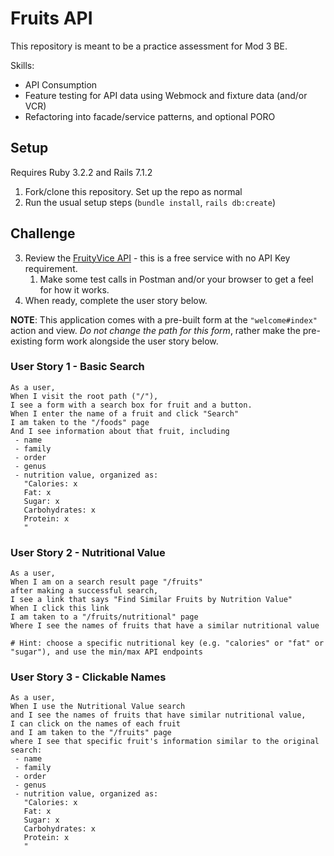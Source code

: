 # Fruits API

This repository is meant to be a practice assessment for Mod 3 BE. 

Skills: 
* API Consumption
* Feature testing for API data using Webmock and fixture data (and/or VCR)
* Refactoring into facade/service patterns, and optional PORO

## Setup
Requires Ruby 3.2.2 and Rails 7.1.2

1. Fork/clone this repository. Set up the repo as normal
2. Run the usual setup steps (`bundle install`, `rails db:create`)


## Challenge

3. Review the [FruityVice API](https://www.fruityvice.com/doc/index.html) - this is a free service with no API Key requirement. 
   1. Make some test calls in Postman and/or your browser to get a feel for how it works. 
4. When ready, complete the user story below. 

**NOTE**: This application comes with a pre-built form at the `"welcome#index"` action and view. *Do not change the path for this form*, rather make the pre-existing form work alongside the user story below. 


### User Story 1 - Basic Search

```
As a user,
When I visit the root path ("/"),
I see a form with a search box for fruit and a button. 
When I enter the name of a fruit and click "Search"
I am taken to the "/foods" page
And I see information about that fruit, including
 - name
 - family
 - order
 - genus
 - nutrition value, organized as: 
   "Calories: x
   Fat: x
   Sugar: x
   Carbohydrates: x
   Protein: x
   "

```

### User Story 2 - Nutritional Value

```
As a user, 
When I am on a search result page "/fruits"
after making a successful search, 
I see a link that says "Find Similar Fruits by Nutrition Value" 
When I click this link
I am taken to a "/fruits/nutritional" page
Where I see the names of fruits that have a similar nutritional value

# Hint: choose a specific nutritional key (e.g. "calories" or "fat" or "sugar"), and use the min/max API endpoints
```

### User Story 3 - Clickable Names

```
As a user, 
When I use the Nutritional Value search 
and I see the names of fruits that have similar nutritional value, 
I can click on the names of each fruit
and I am taken to the "/fruits" page
where I see that specific fruit's information similar to the original search: 
 - name
 - family
 - order
 - genus
 - nutrition value, organized as: 
   "Calories: x
   Fat: x
   Sugar: x
   Carbohydrates: x
   Protein: x
   "
```
